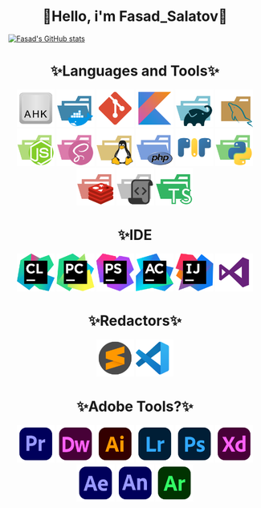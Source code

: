 <h1 align=center> 🍂Hello, i'm Fasad_Salatov🍂 </h1>

[![Fasad's GitHub stats](https://github-readme-stats.vercel.app/api?username=FasadSalatov&card_width=1000px&show_icons=true&include_all_commits=true&show_owner=true)](https://github.com/anuraghazra/github-readme-stats)


<h1 align=center>✨Languages and Tools✨</h1>
<div align=center>
  <img src="svgs/languages/BAM (1).svg" width=75px>
  <img src="svgs/languages/BAM (2).svg" width=75px>
  <img src="svgs/languages/BAM (3).svg" width=75px>
  <img src="svgs/languages/BAM (4).svg" width=75px>
  <img src="svgs/languages/BAM (5).svg" width=75px>
  <img src="svgs/languages/BAM (6).svg" width=75px>
  <img src="svgs/languages/BAM (7).svg" width=75px>
  <img src="svgs/languages/BAM (8).svg" width=75px>
  <img src="svgs/languages/BAM (9).svg" width=75px>
  <img src="svgs/languages/BAM (10).svg" width=75px>
  <img src="svgs/languages/BAM (11).svg" width=75px>
  <img src="svgs/languages/BAM (12).svg" width=75px>
  <img src="svgs/languages/BAM (13).svg" width=75px>
  <img src="svgs/languages/BAM (14).svg" width=75px>
  <img src="svgs/languages/BAM (15).svg" width=75px>
</div>
<h1 align=center>✨IDE</h1>
<div align=center>
  <img src="svgs/ide/jb (1).svg" width=75px>
  <img src="svgs/ide/jb (2).svg" width=75px>
  <img src="svgs/ide/jb (3).svg" width=75px>
  <img src="svgs/ide/jb (4).svg" width=75px>
  <img src="svgs/ide/jb (5).svg" width=75px>
  <img src="svgs/ide/jb (6).svg" width=75px>
</div>

<h1 align=center>✨Redactors✨</h1>
<div align=center>
  <img src="svgs/redactors/sb.svg" width=75px>
  <img src="svgs/redactors/vs.svg" width=75px>
</div>

<h1 align=center>✨Adobe Tools?✨</h1>
<div align=center>
  <img src="svgs/adobe/adobe (1).svg" width=75px>
  <img src="svgs/adobe/adobe (2).svg" width=75px>
  <img src="svgs/adobe/adobe (3).svg" width=75px>
  <img src="svgs/adobe/adobe (4).svg" width=75px>
  <img src="svgs/adobe/adobe (5).svg" width=75px>
  <img src="svgs/adobe/adobe (6).svg" width=75px>
  <img src="svgs/adobe/adobe (7).svg" width=75px>
  <img src="svgs/adobe/adobe (8).svg" width=75px>
  <img src="svgs/adobe/adobe (9).svg" width=75px>
</div>



